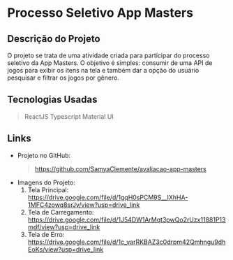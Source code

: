 
# Processo Seletivo App Masters

## Descrição do Projeto
O projeto se trata de uma atividade criada para participar do processo seletivo da App Masters. O objetivo é simples: consumir de uma API de jogos para exibir os itens na tela e também dar a opção do usuário pesquisar e filtrar os jogos por gênero.

## Tecnologias Usadas
> ReactJS 
> Typescript
> Material UI

## Links
* Projeto no GitHub:
   > https://github.com/SamyaClemente/avaliacao-app-masters
* Imagens do Projeto:
     1. Tela Principal:
        https://drive.google.com/file/d/1gqH0sPCM9S__IXhHA-1MFC4zowq8srJv/view?usp=drive_link
     2. Tela de Carregamento:
        https://drive.google.com/file/d/1J54DW1ArMqt3pwQo2rUzx11881P13mdf/view?usp=drive_link
    3. Tela de Erro:
        https://drive.google.com/file/d/1c_varRKBAZ3c0drpm42Qmhngu9dhEoKs/view?usp=drive_link

